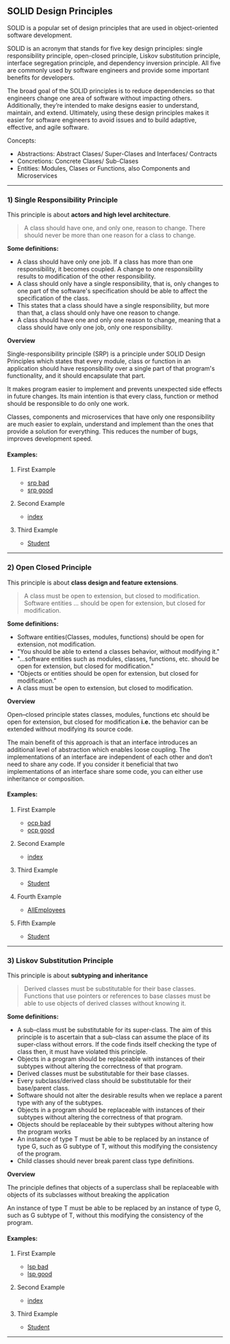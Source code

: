 ## SOLID Design Principles

SOLID is a popular set of design principles that are used in object-oriented software development. 

SOLID is an acronym that stands for five key design principles: single responsibility principle, open-closed principle, Liskov substitution principle, interface segregation principle, and dependency inversion principle. All five are commonly used by software engineers and provide some important benefits for developers.

The broad goal of the SOLID principles is to reduce dependencies so that engineers change one area of software without impacting others. Additionally, they’re intended to make designs easier to understand, maintain, and extend. Ultimately, using these design principles makes it easier for software engineers to avoid issues and to build adaptive, effective, and agile software.

Concepts:
+ Abstractions: Abstract Clases/ Super-Clases and Interfaces/ Contracts
+ Concretions: Concrete Clases/ Sub-Clases
+ Entities: Modules, Clases or Functions, also Components and Microservices

<hr />

### 1) Single Responsibility Principle
This principle is about **actors and high level architecture**.
> A class should have one, and only one, reason to change.
> There should never be more than one reason for a class to change.

**Some definitions:**

+ A class should have only one job.  If a class has more than one responsibility, it becomes coupled.  A change to one responsibility results to modification of the other responsibility.
+ A class should only have a single responsibility, that is, only changes to one part of the software's specification should be able to affect the specification of the class.
+ This states that a class should have a single responsibility, but more than that, a class should only have one reason to change.
+ A class should have one and only one reason to change, meaning that a class should have only one job, only one responsibility.

**Overview**

Single-responsibility principle (SRP) is a principle under SOLID Design Principles which states that every module, class
or function in an application should have responsibility over a single part of that program's functionality, and it
should encapsulate that part.

It makes program easier to implement and prevents unexpected side effects in future changes. Its main intention is that
every class, function or method should be responsible to do only one work.

Classes, components and microservices that have only one responsibility are much easier to explain, understand and
implement than the ones that provide a solution for everything. This reduces the number of bugs, improves
development speed.

#### Examples:
1. First Example
   - [srp bad](1-Single-Responsibility-Principle/1-Example/srp-bad.php)
   - [srp good](1-Single-Responsibility-Principle/1-Example/srp-good.php)

2. Second Example
   - [index](1-Single-Responsibility-Principle/2-Example/index.php)

3. Third Example
    - [Student](1-Single-Responsibility-Principle/3-Example/Refactoring/Student.php)

<hr />


### 2) Open Closed Principle
This principle is about **class design and feature extensions**.
> A class must be open to extension, but closed to modification.
> Software entities ... should be open for extension, but closed for modification.

**Some definitions:**

+ Software entities(Classes, modules, functions) should be open for extension, not
modification.
+ "You should be able to extend a classes behavior, without modifying it."
+ "...software entities such as modules, classes, functions, etc. should be open for extension, but closed for modification."
+ "Objects or entities should be open for extension, but closed for modification."
+ A class must be open to extension, but closed to modification.

**Overview**

Open–closed principle states classes, modules, functions etc should be open for extension, but closed for modification
**i.e.** the behavior can be extended without modifying its source code.

The main benefit of this approach is that an interface introduces an additional level of abstraction which enables loose coupling. The implementations of an interface are independent of each other and don’t need to share any code. If you consider it beneficial that two implementations of an interface share some code, you can either use inheritance or composition.

#### Examples:
1. First Example
   - [ocp bad](2-Open-Closed-Principle/1-Example/ocp-bad.php)
   - [ocp good](2-Open-Closed-Principle/1-Example/ocp-good.php)

2. Second Example
   - [index](2-Open-Closed-Principle/2-Example/index.php)

3. Third Example
   - [Student](2-Open-Closed-Principle/3-Example/Refactoring/Student.php)

4. Fourth Example
   - [AllEmployees](2-Open-Closed-Principle/4-Example/Refactoring/AllEmployees.php)

5. Fifth Example
   - [Student](2-Open-Closed-Principle/5-Example/Refactoring/Student.php)

<hr />

### 3) Liskov Substitution Principle
This principle is about **subtyping and inheritance**
> Derived classes must be substitutable for their base classes.
> Functions that use pointers or references to base classes must be able to use objects of derived classes without knowing it.

**Some definitions:**
+ A sub-class must be substitutable for its super-class.  The aim of this principle is to ascertain that a sub-class can assume the place of its super-class without errors.  If the code finds itself checking the type of class then, it must have violated this principle.
+ Objects in a program should be replaceable with instances of their subtypes without altering the correctness of that program.
+ Derived classes must be substitutable for their base classes.
+ Every subclass/derived class should be substitutable for their base/parent class.
+ Software should not alter the desirable results when we replace a parent type with any of the subtypes.
+ Objects in a program should be replaceable with instances of their subtypes without altering the correctness of that program.
+ Objects should be replaceable by their subtypes without altering how the program works
+ An instance of type T must be able to be replaced by an instance of type G, such as G subtype of T, without this modifying the consistency of the program.
+ Child classes should never break parent class type definitions.

**Overview**

The principle defines that objects of a superclass shall be replaceable with objects of its subclasses without breaking the application

An instance of type T must be able to be replaced by an instance of type G, such as G subtype of T, without this modifying the consistency of the program.

#### Examples:
1. First Example
   - [lsp bad](3-Liskov-Substitution-Principle/1-Example/lsp-bad.php)
   - [lsp good](3-Liskov-Substitution-Principle/1-Example/lsp-bad.php)

2. Second Example
   - [index](3-Liskov-Substitution-Principle/2-Example/index.php)

3. Third Example
   - [Student](3-Liskov-Substitution-Principle/3-Example/Refactoring/Student.php)

<hr />




